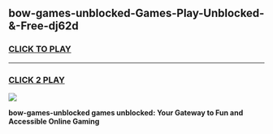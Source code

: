 
## bow-games-unblocked-Games-Play-Unblocked-&-Free-dj62d
<h3>
<a href="https://premium76.site?title=bow-games-unblocked&ref=24A">CLICK TO PLAY</a></h3>
<hr>

<h3>
<a href="https://premium76.site?title=bow-games-unblocked&ref=24A">CLICK 2 PLAY</a>
  
</h3>

<a href="https://premium76.site?title=bow-games-unblocked&ref=24A"><img src="https://clearcache.store/games.png"></a>


**bow-games-unblocked games unblocked: Your Gateway to Fun and Accessible Online Gaming**
